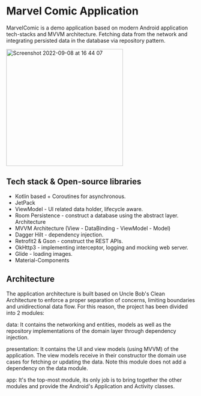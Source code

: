 # Marvel Comic Application 

MarvelComic is a demo application based on modern Android application tech-stacks and MVVM architecture.
Fetching data from the network and integrating persisted data in the database via repository pattern.

<img width="311" alt="Screenshot 2022-09-08 at 16 44 07" src="https://user-images.githubusercontent.com/113059078/189108426-c9489e65-3aa5-46e6-a927-a91e6ff4b3aa.png">


## Tech stack & Open-source libraries
- Kotlin based + Coroutines for asynchronous.
- JetPack
- ViewModel - UI related data holder, lifecycle aware.
- Room Persistence - construct a database using the abstract layer.
  Architecture
- MVVM Architecture (View - DataBinding - ViewModel - Model)
- Dagger Hilt - dependency injection.
- Retrofit2 & Gson - construct the REST APIs.
- OkHttp3 - implementing interceptor, logging and mocking web server.
- Glide - loading images.
- Material-Components

## Architecture
The application architecture is built based on Uncle Bob's Clean Architecture to enforce a proper separation of concerns, limiting boundaries and unidirectional data flow. For this reason, the project has been divided into 2 modules:

data: It contains the networking and entities, models as well as the repository implementations of the domain layer through dependency injection.

presentation: It contains the UI and view models (using MVVM) of the application. The view models receive in their constructor the domain use cases for fetching or updating the data. Note this module does not add a dependency on the data module.

app: It's the top-most module, its only job is to bring together the other modules and provide the Android's Application and Activity classes.



